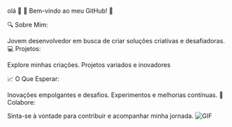 
olá 👋
🚀 Bem-vindo ao meu GitHub! 🚀

🔍 Sobre Mim:

Jovem desenvolvedor em busca de criar soluções criativas e desafiadoras.
💻 Projetos:

Explore minhas criações.
Projetos variados e inovadores


📈 O Que Esperar:

Inovações empolgantes e desafios.
Experimentos e melhorias contínuas.
🤝 Colabore:

Sinta-se à vontade para contribuir e acompanhar minha jornada.
![GIF](https://media.giphy.com/media/8P1quMoAzyG6VdRGR7/giphy.gif)
